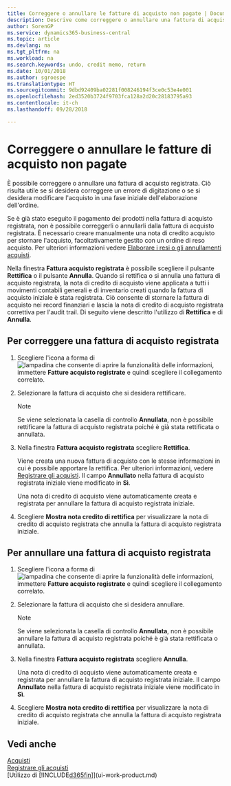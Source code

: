 ```yaml
---
title: Correggere o annullare le fatture di acquisto non pagate | Documenti Microsoft
description: Descrive come correggere o annullare una fattura di acquisto registrata e creare automaticamente una nota di credito di acquisto.
author: SorenGP
ms.service: dynamics365-business-central
ms.topic: article
ms.devlang: na
ms.tgt_pltfrm: na
ms.workload: na
ms.search.keywords: undo, credit memo, return
ms.date: 10/01/2018
ms.author: sgroespe
ms.translationtype: HT
ms.sourcegitcommit: 9dbd92409ba02281f008246194f3ce0c53e4e001
ms.openlocfilehash: 2ed3520b3724f9703fca128a2d20c28183795a93
ms.contentlocale: it-ch
ms.lasthandoff: 09/28/2018

---
```

# <a name="correct-or-cancel-unpaid-purchase-invoices"></a>Correggere o annullare le fatture di acquisto non pagate
È possibile correggere o annullare una fattura di acquisto registrata. Ciò risulta utile se si desidera correggere un errore di digitazione o se si desidera modificare l'acquisto in una fase iniziale dell'elaborazione dell'ordine.

Se è già stato eseguito il pagamento dei prodotti nella fattura di acquisto registrata, non è possibile correggerli o annullarli dalla fattura di acquisto registrata. È necessario creare manualmente una nota di credito acquisto per stornare l'acquisto, facoltativamente gestito con un ordine di reso acquisto. Per ulteriori informazioni vedere [Elaborare i resi o gli annullamenti acquisti](purchasing-how-process-purchase-returns-cancellations.md).

Nella finestra **Fattura acquisto registrata** è possibile scegliere il pulsante **Rettifica** o il pulsante **Annulla**. Quando si rettifica o si annulla una fattura di acquisto registrata, la nota di credito di acquisto viene applicata a tutti i movimenti contabili generali e di inventario creati quando la fattura di acquisto iniziale è stata registrata. Ciò consente di stornare la fattura di acquisto nei record finanziari e lascia la nota di credito di acquisto registrata correttiva per l'audit trail. Di seguito viene descritto l'utilizzo di **Rettifica** e di **Annulla**.

## <a name="to-correct-a-posted-purchase-invoice"></a>Per correggere una fattura di acquisto registrata
1. Scegliere l'icona a forma di ![lampadina che consente di aprire la funzionalità delle informazioni](media/ui-search/search_small.png "Informazioni sull'operazione che si desidera eseguire"), immettere **Fatture acquisto registrate** e quindi scegliere il collegamento correlato.  
2. Selezionare la fattura di acquisto che si desidera rettificare.  

    > [!NOTE]  
    >   Se viene selezionata la casella di controllo **Annullata**, non è possibile rettificare la fattura di acquisto registrata poiché è già stata rettificata o annullata.
3. Nella finestra **Fattura acquisto registrata** scegliere **Rettifica**.

    Viene creata una nuova fattura di acquisto con le stesse informazioni in cui è possibile apportare la rettifica. Per ulteriori informazioni, vedere [Registrare gli acquisti](purchasing-how-record-purchases.md). Il campo **Annullato** nella fattura di acquisto registrata iniziale viene modificato in **Sì**.

    Una nota di credito di acquisto viene automaticamente creata e registrata per annullare la fattura di acquisto registrata iniziale.
4. Scegliere **Mostra nota credito di rettifica** per visualizzare la nota di credito di acquisto registrata che annulla la fattura di acquisto registrata iniziale.

## <a name="to-cancel-a-posted-purchase-invoice"></a>Per annullare una fattura di acquisto registrata
1. Scegliere l'icona a forma di ![lampadina che consente di aprire la funzionalità delle informazioni](media/ui-search/search_small.png "Informazioni sull'operazione che si desidera eseguire"), immettere **Fatture acquisto registrate** e quindi scegliere il collegamento correlato.  
2. Selezionare la fattura di acquisto che si desidera annullare.

    > [!NOTE]  
    >   Se viene selezionata la casella di controllo **Annullata**, non è possibile annullare la fattura di acquisto registrata poiché è già stata rettificata o annullata.
3. Nella finestra **Fattura acquisto registrata** scegliere **Annulla**.

    Una nota di credito di acquisto viene automaticamente creata e registrata per annullare la fattura di acquisto registrata iniziale. Il campo **Annullato** nella fattura di acquisto registrata iniziale viene modificato in **Sì**.
4. Scegliere **Mostra nota credito di rettifica** per visualizzare la nota di credito di acquisto registrata che annulla la fattura di acquisto registrata iniziale.

## <a name="see-also"></a>Vedi anche
[Acquisti](purchasing-manage-purchasing.md)  
[Registrare gli acquisti](purchasing-how-record-purchases.md)  
[Utilizzo di [!INCLUDE[d365fin](includes/d365fin_md.md)]](ui-work-product.md)

